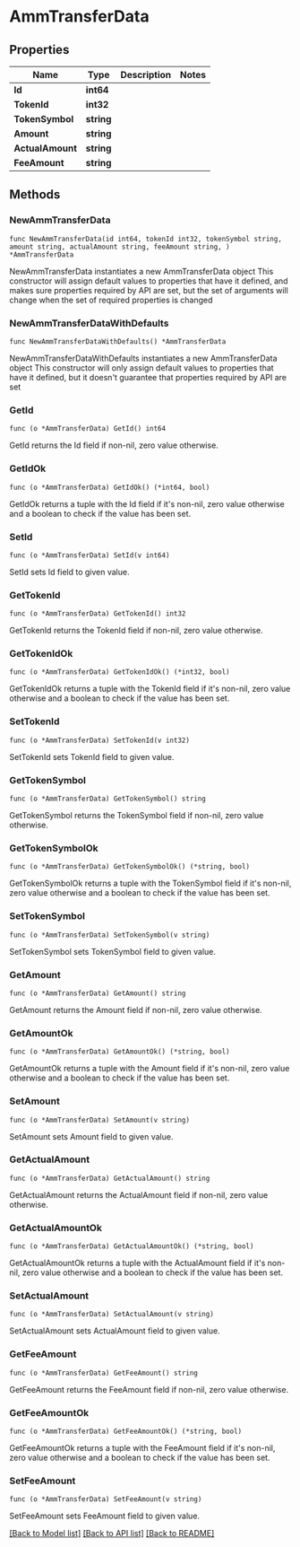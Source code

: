# AmmTransferData

## Properties

Name | Type | Description | Notes
------------ | ------------- | ------------- | -------------
**Id** | **int64** |  | 
**TokenId** | **int32** |  | 
**TokenSymbol** | **string** |  | 
**Amount** | **string** |  | 
**ActualAmount** | **string** |  | 
**FeeAmount** | **string** |  | 

## Methods

### NewAmmTransferData

`func NewAmmTransferData(id int64, tokenId int32, tokenSymbol string, amount string, actualAmount string, feeAmount string, ) *AmmTransferData`

NewAmmTransferData instantiates a new AmmTransferData object
This constructor will assign default values to properties that have it defined,
and makes sure properties required by API are set, but the set of arguments
will change when the set of required properties is changed

### NewAmmTransferDataWithDefaults

`func NewAmmTransferDataWithDefaults() *AmmTransferData`

NewAmmTransferDataWithDefaults instantiates a new AmmTransferData object
This constructor will only assign default values to properties that have it defined,
but it doesn't guarantee that properties required by API are set

### GetId

`func (o *AmmTransferData) GetId() int64`

GetId returns the Id field if non-nil, zero value otherwise.

### GetIdOk

`func (o *AmmTransferData) GetIdOk() (*int64, bool)`

GetIdOk returns a tuple with the Id field if it's non-nil, zero value otherwise
and a boolean to check if the value has been set.

### SetId

`func (o *AmmTransferData) SetId(v int64)`

SetId sets Id field to given value.


### GetTokenId

`func (o *AmmTransferData) GetTokenId() int32`

GetTokenId returns the TokenId field if non-nil, zero value otherwise.

### GetTokenIdOk

`func (o *AmmTransferData) GetTokenIdOk() (*int32, bool)`

GetTokenIdOk returns a tuple with the TokenId field if it's non-nil, zero value otherwise
and a boolean to check if the value has been set.

### SetTokenId

`func (o *AmmTransferData) SetTokenId(v int32)`

SetTokenId sets TokenId field to given value.


### GetTokenSymbol

`func (o *AmmTransferData) GetTokenSymbol() string`

GetTokenSymbol returns the TokenSymbol field if non-nil, zero value otherwise.

### GetTokenSymbolOk

`func (o *AmmTransferData) GetTokenSymbolOk() (*string, bool)`

GetTokenSymbolOk returns a tuple with the TokenSymbol field if it's non-nil, zero value otherwise
and a boolean to check if the value has been set.

### SetTokenSymbol

`func (o *AmmTransferData) SetTokenSymbol(v string)`

SetTokenSymbol sets TokenSymbol field to given value.


### GetAmount

`func (o *AmmTransferData) GetAmount() string`

GetAmount returns the Amount field if non-nil, zero value otherwise.

### GetAmountOk

`func (o *AmmTransferData) GetAmountOk() (*string, bool)`

GetAmountOk returns a tuple with the Amount field if it's non-nil, zero value otherwise
and a boolean to check if the value has been set.

### SetAmount

`func (o *AmmTransferData) SetAmount(v string)`

SetAmount sets Amount field to given value.


### GetActualAmount

`func (o *AmmTransferData) GetActualAmount() string`

GetActualAmount returns the ActualAmount field if non-nil, zero value otherwise.

### GetActualAmountOk

`func (o *AmmTransferData) GetActualAmountOk() (*string, bool)`

GetActualAmountOk returns a tuple with the ActualAmount field if it's non-nil, zero value otherwise
and a boolean to check if the value has been set.

### SetActualAmount

`func (o *AmmTransferData) SetActualAmount(v string)`

SetActualAmount sets ActualAmount field to given value.


### GetFeeAmount

`func (o *AmmTransferData) GetFeeAmount() string`

GetFeeAmount returns the FeeAmount field if non-nil, zero value otherwise.

### GetFeeAmountOk

`func (o *AmmTransferData) GetFeeAmountOk() (*string, bool)`

GetFeeAmountOk returns a tuple with the FeeAmount field if it's non-nil, zero value otherwise
and a boolean to check if the value has been set.

### SetFeeAmount

`func (o *AmmTransferData) SetFeeAmount(v string)`

SetFeeAmount sets FeeAmount field to given value.



[[Back to Model list]](../README.md#documentation-for-models) [[Back to API list]](../README.md#documentation-for-api-endpoints) [[Back to README]](../README.md)


